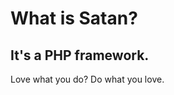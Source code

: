 What is Satan?
==============
It's a PHP framework.
--------------
Love what you do?
Do what you love.
